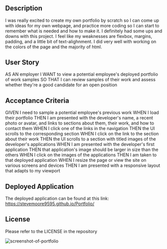 # <Advanced CSS: Portfolio>

## Description

I was really excited to create my own portfolio by scratch so I can come up with ideas for my own webpage, and practice more coding so I can start to remember what is needed and how to make it. I definitely had some ups and downs with this project. I feel like my weaknesses are flexbox, margins, padding, and a little bit of text-alighnment. I did very well with working on the colors of the page and the majority of html.

## User Story

AS AN employer
I WANT to view a potential employee's deployed portfolio of work samples
SO THAT I can review samples of their work and assess whether they're a good candidate for an open position

## Acceptance Criteria

GIVEN I need to sample a potential employee's previous work
WHEN I load their portfolio
THEN I am presented with the developer's name, a recent photo or avatar, and links to sections about them, their work, and how to contact them
WHEN I click one of the links in the navigation
THEN the UI scrolls to the corresponding section
WHEN I click on the link to the section about their work
THEN the UI scrolls to a section with titled images of the developer's applications
WHEN I am presented with the developer's first application
THEN that application's image should be larger in size than the others
WHEN I click on the images of the applications
THEN I am taken to that deployed application
WHEN I resize the page or view the site on various screens and devices
THEN I am presented with a responsive layout that adapts to my viewport

## Deployed Application

The deployed application can be found at this link: https://stevemoore9595.github.io/Portfolio/

## License

Please refer to the LICENSE in the repository

![screenshot-of-portfolio](https://user-images.githubusercontent.com/38742748/208041288-b0acd21e-24ef-45e8-ba3f-ed4d574cdd52.png)
